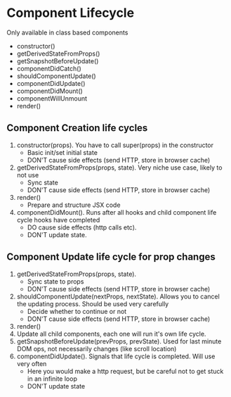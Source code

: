 # Component Lifecycle

Only available in class based components

- constructor()
- getDerivedStateFromProps()
- getSnapshotBeforeUpdate()
- componentDidCatch()
- shouldComponentUpdate()
- componentDidUpdate()
- componentDidMount()
- componentWillUnmount
- render()

## Component Creation life cycles

1. constructor(props). You have to call super(props) in the constructor
    - Basic init/set initial state
    - DON'T cause side effects (send HTTP, store in browser cache)
2. getDerivedStateFromProps(props, state). Very niche use case, likely to not use
    - Sync state
    - DON'T cause side effects (send HTTP, store in browser cache)
3. render()
    - Prepare and structure JSX code
4. componentDidMount(). Runs after all hooks and child component life cycle hooks have completed
    - DO cause side effects (http calls etc).
    - DON'T update state.

## Component Update life cycle for prop changes

1. getDerivedStateFromProps(props, state).
    - Sync state to props
    - DON'T cause side effects (send HTTP, store in browser cache)
2. shouldComponentUpdate(nextProps, nextState). Allows you to cancel the updating process. Should be used very carefully
    - Decide whether to continue or not
    - DON'T cause side effects (send HTTP, store in browser cache)
3. render()
4. Update all child components, each one will run it's own life cycle.
5. getSnapshotBeforeUpdate(prevProps, prevState). Used for last minute DOM ops, not necessarily changes (like scroll location)
6. componentDidUpdate(). Signals that life cycle is completed. Will use very often
    - Here you would make a http request, but be careful not to get stuck in an infinite loop
    - DON'T update state